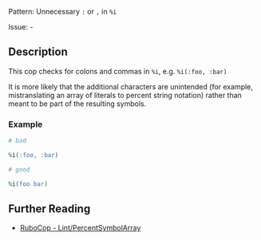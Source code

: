 Pattern: Unnecessary `:` or `,` in `%i`

Issue: -

## Description

This cop checks for colons and commas in `%i`, e.g. `%i(:foo, :bar)`

It is more likely that the additional characters are unintended (for
example, mistranslating an array of literals to percent string notation)
rather than meant to be part of the resulting symbols.

### Example

```ruby
# bad

%i(:foo, :bar)
```
```ruby
# good

%i(foo bar)
```

## Further Reading

* [RuboCop - Lint/PercentSymbolArray](https://rubocop.readthedocs.io/en/latest/cops_lint/#lintpercentsymbolarray)
